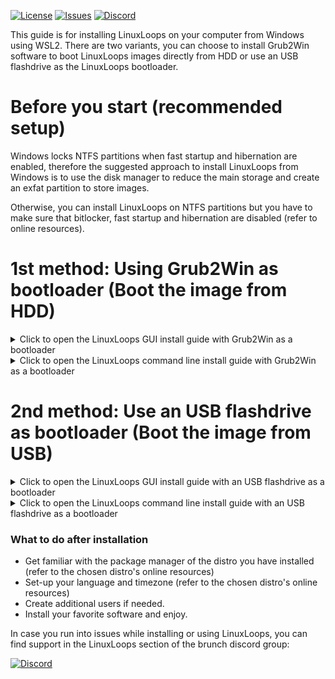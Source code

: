 <div id="top"></div>

<!-- Shields/Logos -->
[![License][license-shield]][license-url]
[![Issues][issues-shield]][issues-url]
[![Discord][discord-shield]][discord-url]

<!-- Installation Guides -->
This guide is for installing LinuxLoops on your computer from Windows using WSL2. There are two variants, you can choose to install Grub2Win software to boot LinuxLoops images directly from HDD or use an USB flashdrive as the LinuxLoops bootloader. 

# Before you start (recommended setup)

Windows locks NTFS partitions when fast startup and hibernation are enabled, therefore the suggested approach to install LinuxLoops from Windows is to use the disk manager to reduce the main storage and create an exfat partition to store images.

Otherwise, you can install LinuxLoops on NTFS partitions but you have to make sure that bitlocker, fast startup and hibernation are disabled (refer to online resources).

# 1st method: Using Grub2Win as bootloader (Boot the image from HDD)

<details>
  <summary>Click to open the LinuxLoops GUI install guide with Grub2Win as a bootloader</summary>

### Requirements
- Administrator access.
- Secure boot disabled.
- Windows 11 with Ubuntu WSL2 installed.
- 10 GB available space on an unencrypted partition (bitlocker disabled).
- An entry level understanding of the linux terminal.
  - This guide aims to make this process as easy as possible, but knowing the basics is expected.

### Installation steps

1. Open Ubuntu WSL2 and install curl, cryptsetup, fdisk, tar and zenity packages.

`sudo apt update && sudo apt -y install curl cryptsetup fdisk tar zenity`

2. Change the directory to your Windows Downloads folder (replace username with your Windows username).

`cd /mnt/c/Users/username/Downloads`
  
3. Download the linuxloops script:

`curl -O -L https://raw.githubusercontent.com/sebanc/linuxloops-beta/main/linuxloops`
  
4. Launch the GUI installer:

`sudo bash linuxloops`

5. Follow the installer menu, choosing the distro, desktop environment, image path... (the image has to be installed on a NTFS or exfat partition ouside of the WSL VM such as: /mnt/c/Users/username/linuxloops/distro.img or /mnt/d/linuxloops/distro.img)

6. Install and open Grub2Win, click on "Manage Boot Menu" -> "Add a new entry" -> set "Type" as "Create user section", open the file <distro>.img.grub.txt and copy its content in the Grub2Win notepad window, save and close the Grub2Win notepad window then click "Apply" and "OK".

7. Reboot your computer and start the LinuxLoops grub entry from Grub2Win menu.

</details>

<details>
  <summary>Click to open the LinuxLoops command line install guide with Grub2Win as a bootloader</summary>

### Requirements
- Administrator access.
- Secure boot disabled.
- Windows 11 with Ubuntu WSL2 installed.
- 10 GB available space on an unencrypted partition (bitlocker disabled).
- An entry level understanding of the linux terminal.
  - This guide aims to make this process as easy as possible, but knowing the basics is expected.

### Installation steps
1. Open Ubuntu WSL2 and install curl, cryptsetup, fdisk and tar packages.

`sudo apt update && sudo apt -y install curl cryptsetup fdisk tar`

2. Change the directory to your Windows Downloads folder (replace username with your Windows username).

`cd /mnt/c/Users/username/Downloads`
  
3. Download the linuxloops script:

`curl -O -L https://raw.githubusercontent.com/sebanc/linuxloops-beta/main/linuxloops`

4. List available distros and desktop environments:

`sudo bash linuxloops -l`

5. Launch the installer:

Arguments description:  
"-dist <distribution>": selects the linux distro (mandatory)  
"-env <desktop_environment>": selects the default desktop environment (optional, gnome desktop environment is generally selected by default)  
"-img <path>": set the path to the disk image. The image has to be installed on a NTFS or exfat partition ouside of the WSL VM such as: /mnt/c/Users/username/linuxloops/distro.img or /mnt/d/linuxloops/distro.img (mandatory)  
"-s" <number>: size of the disk image in GB (optional, 10GB by default)  
"-z" <number>: size of the swap (optional) (optional, no swap by default)  
"-e": enable rootfs and swap partitions encryption (optional but highly recommended)  
"-S": automatically applied Microsoft Surface patches from www.github.com/linux-surface (optional, Surface patches are not included by default)  

`sudo bash linuxloops -dist ubuntu -env kde-full -img /mnt/c/Users/<username>/ubuntu.img -s 24 -z 4 -e`

6. Install and open Grub2Win, click on "Manage Boot Menu" -> "Add a new entry" -> set "Type" as "Create user section", open the file <distro>.img.grub.txt and copy its content in the Grub2Win notepad window, save and close the Grub2Win notepad window then click "Apply" and "OK".

7. Reboot your computer and start the LinuxLoops grub entry from Grub2Win menu.

</details>

# 2nd method: Use an USB flashdrive as bootloader (Boot the image from USB)

<details>
  <summary>Click to open the LinuxLoops GUI install guide with an USB flashdrive as a bootloader</summary>

### Requirements
- Administrator access.
- Secure boot disabled.
- Windows 11 with Ubuntu WSL2 installed.
- 10 GB available space on an unencrypted partition (bitlocker disabled).
- An entry level understanding of the linux terminal.
  - This guide aims to make this process as easy as possible, but knowing the basics is expected.

### Installation steps

1. Open Ubuntu WSL2 and install curl, cryptsetup, fdisk, tar and zenity packages.

`sudo apt update && sudo apt -y install curl cryptsetup fdisk tar zenity`

2. Change the directory to your Windows Downloads folder (replace username with your Windows username).

`cd /mnt/c/Users/username/Downloads`
  
3. Download the linuxloops script:

`curl -O -L https://raw.githubusercontent.com/sebanc/linuxloops-beta/main/linuxloops`

4. Download the USB bootloader template image.

`curl -O -L https://github.com/sebanc/linuxloops-beta/raw/main/usb_bootloader.img`
  
5. Launch the GUI installer:

`sudo bash linuxloops`

6. Follow the installer menu, choosing the distro, desktop environment, image path... (the image has to be installed on a NTFS or exfat partition ouside of the WSL VM such as: /mnt/c/Users/username/linuxloops/distro.img or /mnt/d/linuxloops/distro.img)

7. Install rufus and write usb_bootloader.img file from your Downloads folder to a USB flashdrive.

8. Reboot your computer and select your USB flashdrive as boot device in the BIOS.

</details>

<details>
  <summary>Click to open the LinuxLoops command line install guide with an USB flashdrive as a bootloader</summary>

### Requirements
- Administrator access.
- Secure boot disabled.
- Windows 10/11 with Ubuntu WSL2 installed.
- 10 GB available space on an unencrypted partition (bitlocker disabled).
- An entry level understanding of the linux terminal.
  - This guide aims to make this process as easy as possible, but knowing the basics is expected.

### Installation steps
1. Open Ubuntu WSL2 and install curl, cryptsetup, fdisk and tar packages.

`sudo apt update && sudo apt -y install curl cryptsetup fdisk tar`

2. Change the directory to your Windows Downloads folder (replace username with your Windows username).

`cd /mnt/c/Users/username/Downloads`

3. Download the linuxloops script:

`curl -O -L https://raw.githubusercontent.com/sebanc/linuxloops-beta/main/linuxloops`

4. Download the USB bootloader template image.

`curl -O -L https://github.com/sebanc/linuxloops-beta/raw/main/usb_bootloader.img`
  
5. List available distros and desktop environments:

`sudo bash linuxloops -l`

6. Launch the installer:

Arguments description:  
"-dist <distribution>": selects the linux distro (mandatory)  
"-env <desktop_environment>": selects the default desktop environment (optional, gnome desktop environment is generally selected by default)  
"-img <path>": set the path to the disk image. The image has to be installed on a NTFS or exfat partition ouside of the WSL VM such as: /mnt/c/Users/username/linuxloops/distro.img or /mnt/d/linuxloops/distro.img (mandatory)  
"-s" <number>: size of the disk image in GB (optional, 10GB by default)  
"-z" <number>: size of the swap (optional) (optional, no swap by default)  
"-e": enable rootfs and swap partitions encryption (optional but highly recommended)  
"-S": automatically applied Microsoft Surface patches from www.github.com/linux-surface (optional, Surface patches are not included by default)  

`sudo bash linuxloops -dist ubuntu -env kde-full -img /mnt/c/Users/<username>/ubuntu.img -s 24 -z 4 -e`

7. Install rufus and write usb_bootloader.img file from your Downloads folder to a USB flashdrive.

8. Reboot your computer and select your USB flashdrive as boot device in the BIOS.

</details>

### What to do after installation
- Get familiar with the package manager of the distro you have installed (refer to the chosen distro's online resources)
- Set-up your language and timezone (refer to the chosen distro's online resources)
- Create additional users if needed.
- Install your favorite software and enjoy.

In case you run into issues while installing or using LinuxLoops, you can find support in the LinuxLoops section of the brunch discord group:

[![Discord][discord-shield]][discord-url]

<!-- Reference Links -->
<!-- Badges -->
[license-shield]: https://img.shields.io/github/license/sebanc/linuxloops-beta?label=License&logo=Github&style=flat-square
[license-url]: ./LICENSE
[issues-shield]: https://img.shields.io/github/issues/sebanc/linuxloops-beta?label=Issues&logo=Github&style=flat-square
[issues-url]: https://github.com/sebanc/linuxloops-beta/issues
[discord-shield]: https://img.shields.io/badge/Discord-Join-7289da?style=flat-square&logo=discord&logoColor=%23FFFFFF
[discord-url]: https://discord.gg/x2EgK2M
